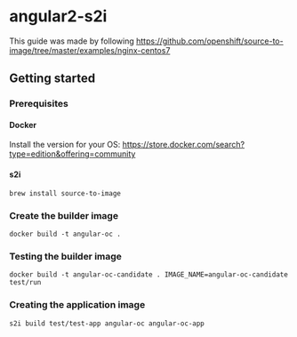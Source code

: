 # angular2-s2i
This guide was made by following https://github.com/openshift/source-to-image/tree/master/examples/nginx-centos7

## Getting started
### Prerequisites
#### Docker
Install the version for your OS:
https://store.docker.com/search?type=edition&offering=community

#### s2i
`brew install source-to-image`

### Create the builder image
`docker build -t angular-oc .`

### Testing the builder image
`docker build -t angular-oc-candidate . IMAGE_NAME=angular-oc-candidate test/run`

### Creating the application image
`s2i build test/test-app angular-oc angular-oc-app`